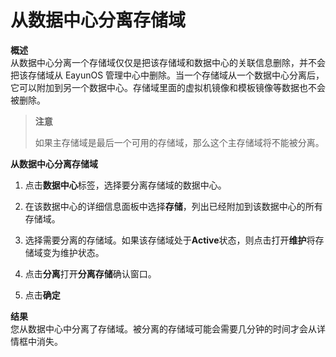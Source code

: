 # 从数据中心分离存储域

**概述**</br>
从数据中心分离一个存储域仅仅是把该存储域和数据中心的关联信息删除，并不会把该存储域从
EayunOS
管理中心中删除。当一个存储域从一个数据中心分离后，它可以附加到另一个数据中心。存储域里面的虚拟机镜像和模板镜像等数据也不会被删除。

> **注意**
>
> 如果主存储域是最后一个可用的存储域，那么这个主存储域将不能被分离。

**从数据中心分离存储域**

1. 点击**数据中心**标签，选择要分离存储域的数据中心。

2. 在该数据中心的详细信息面板中选择**存储**，列出已经附加到该数据中心的所有存储域。

3. 选择需要分离的存储域。如果该存储域处于**Active**状态，则点击打开**维护**将存储域变为维护状态。

4. 点击**分离**打开**分离存储**确认窗口。

5. 点击**确定**

**结果**<br/>
您从数据中心中分离了存储域。被分离的存储域可能会需要几分钟的时间才会从详情框中消失。
